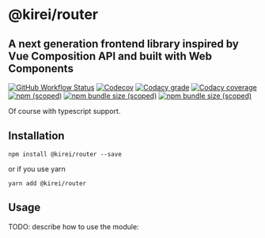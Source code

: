 # @kirei/router
## A next generation frontend library inspired by Vue Composition API and built with Web Components
[![GitHub Workflow Status](https://img.shields.io/github/workflow/status/ifaxity/kirei/E2E%20and%20Unit%20Tests?style=for-the-badge&logo=github)](https://github.com/iFaxity/kirei/actions)
[![Codecov](https://img.shields.io/codecov/c/github/ifaxity/kirei?style=for-the-badge&logo=codecov)](https://codecov.io/gh/iFaxity/kirei)
[![Codacy grade](https://img.shields.io/codacy/grade/dbdf69a34ba64733ace9d8aa204248ab?style=for-the-badge&logo=codacy)](https://app.codacy.com/manual/iFaxity/kirei/dashboard)
[![Codacy coverage](https://img.shields.io/codacy/coverage/dbdf69a34ba64733ace9d8aa204248ab?style=for-the-badge&logo=codacy)](https://app.codacy.com/manual/iFaxity/kirei/dashboard)
[![npm (scoped)](https://img.shields.io/npm/v/@kirei/router?style=for-the-badge&logo=npm)](https://npmjs.org/package/@kirei/router)
[![npm bundle size (scoped)](https://img.shields.io/bundlephobia/min/@kirei/router?label=Bundle%20size&style=for-the-badge)](https://npmjs.org/package/@kirei/router)
[![npm bundle size (scoped)](https://img.shields.io/bundlephobia/minzip/@kirei/router?label=Bundle%20size%20%28gzip%29&style=for-the-badge)](https://npmjs.org/package/@kirei/router)

Of course with typescript support.

## Installation
`npm install @kirei/router --save`

or if you use yarn

`yarn add @kirei/router`

## Usage
TODO: describe how to use the module:
